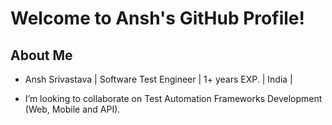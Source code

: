 # Welcome to Ansh's GitHub Profile!

## About Me

- Ansh Srivastava  |  Software Test Engineer  |  1+ years EXP. |  India |

- I’m looking to collaborate on Test Automation Frameworks Development (Web, Mobile and API).


















